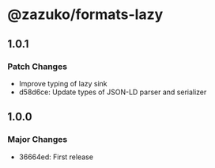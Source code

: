 # @zazuko/formats-lazy

## 1.0.1

### Patch Changes

- Improve typing of lazy sink
- d58d6ce: Update types of JSON-LD parser and serializer

## 1.0.0

### Major Changes

- 36664ed: First release
